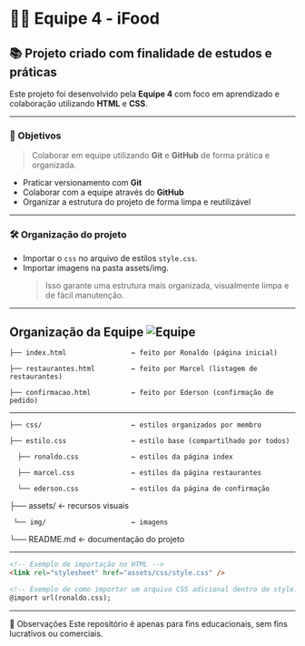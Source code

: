 # 🧑‍💻 Equipe 4 - iFood

## 📚 Projeto criado com finalidade de estudos e práticas

Este projeto foi desenvolvido pela **Equipe 4** com foco em aprendizado e colaboração utilizando **HTML** e **CSS**.

---

### 🎯 Objetivos

> Colaborar em equipe utilizando **Git** e **GitHub** de forma prática e organizada.

- Praticar versionamento com **Git**
- Colaborar com a equipe através do **GitHub**
- Organizar a estrutura do projeto de forma limpa e reutilizável

---

### 🛠️ Organização do projeto

- Importar o `css` no arquivo de estilos `style.css`.
- Importar imagens na pasta assets/img.
  > Isso garante uma estrutura mais organizada, visualmente limpa e de fácil manutenção.

---
## Organização da Equipe ![Equipe](https://img.shields.io/badge/Equipe-Colaboração%20Ativa-blue)


    ├── index.html                ← feito por Ronaldo (página inicial)

    ├── restaurantes.html         ← feito por Marcel (listagem de restaurantes)

    ├── confirmacao.html          ← feito por Ederson (confirmação de pedido)

---

    ├── css/                      ← estilos organizados por membro

    ├── estilo.css                ← estilo base (compartilhado por todos)

      ├── ronaldo.css             ← estilos da página index

      ├── marcel.css              ← estilos da página restaurantes

      └── ederson.css             ← estilos da página de confirmação


├── assets/                   ← recursos visuais

     └── img/                     ← imagens 

└── README.md                 ← documentação do projeto 

---

```html
<!-- Exemplo de importação no HTML -->
<link rel="stylesheet" href="assets/css/style.css" />

<!-- Exemplo de como importar um arquivo CSS adicional dentro do style.css -->
@import url(ronaldo.css);
```

---

📌 Observações
Este repositório é apenas para fins educacionais, sem fins lucrativos ou comerciais.
